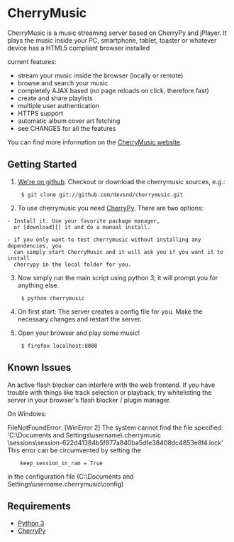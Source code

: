CherryMusic
===========

CherryMusic is a music streaming server based on CherryPy and jPlayer.
It plays the music inside your PC, smartphone, tablet, toaster or whatever 
device has a HTML5 compliant browser installed


current features:

  - stream your music inside the browser (locally or remote)
  - browse and search your music
  - completely AJAX based (no page reloads on click, therefore fast)
  - create and share playlists
  - multiple user authentication
  - HTTPS support
  - automatic album cover art fetching
  - see CHANGES for all the features
  
You can find more information on the [CherryMusic website](http://www.fomori.org/cherrymusic).

Getting Started
---------------

1. [We're on github](https://github.com/devsnd/cherrymusic). Checkout or download the cherrymusic sources, e.g.:

        $ git clone git://github.com/devsnd/cherrymusic.git
    
2. To use cherrymusic you need [CherryPy](http://www.cherrypy.org). There are two options:

[download]: http://download.cherrypy.org/cherrypy/3.2.2/

    - Install it. Use your favorite package manager,
      or [download][] it and do a manual install.

    - if you only want to test cherrymusic without installing any dependencies, you
      can simply start CherryMusic and it will ask you if you want it to install
      cherrypy in the local folder for you.

3. Now simply run the main script using python 3; it will prompt you for anything else.

        $ python cherrymusic

4. On first start: The server creates a config file for you. 
   Make the necessary changes and restart the server.

5. Open your browser and play some music!

        $ firefox localhost:8080


Known Issues
------------

An active flash blocker can interfere with the web frontend. 
If you have trouble with things like track selection or playback, try whitelisting
the server in your browser's flash blocker / plugin manager.

On Windows:

FileNotFoundError: [WinError 2] The system cannot find the file specified: 'C:\\Documents and Settings\\username\\.cherrymusic\
\sessions\\session-622d41384b5f877a840ba5dfe38408dc4853e8f4.lock'
This error can be circumvented by setting the

        keep_session_in_ram = True

in the configuration file (C:\Documents and Settings\username\.cherrymusic\config)

Requirements
------------
* [Python 3](http://python.org/download/releases/)
* [CherryPy](http://www.cherrypy.org)
